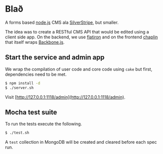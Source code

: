 # Blað
A forms based [node.js](http://nodejs.org/) CMS ala [SilverStripe](http://www.silverstripe.com/), but smaller.

The idea was to create a RESTful CMS API that would be edited using a client side app. On the backend, we use [flatiron](http://flatironjs.org/) and on the frontend [chaplin](https://github.com/chaplinjs/chaplin) that itself wraps [Backbone.js](http://documentcloud.github.com/backbone/).

## Start the service and admin app

We wrap the compilation of user code and core code using `cake` but first, dependencies need to be met.

```bash
$ npm install -d
$ ./server.sh
```

Visit [http://127.0.0.1:1118/admin](http://127.0.0.1:1118/admin).

## Mocha test suite

To run the tests execute the following.

```bash
$ ./test.sh
```

A `test` collection in MongoDB will be created and cleared before each spec run.